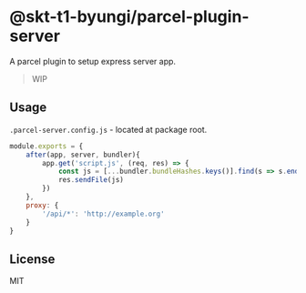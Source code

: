# @skt-t1-byungi/parcel-plugin-server
A parcel plugin to setup express server app.
> WIP

## Usage
`.parcel-server.config.js` - located at package root.
```js
module.exports = {
    after(app, server, bundler){
        app.get('script.js', (req, res) => {
            const js = [...bundler.bundleHashes.keys()].find(s => s.endsWith('.js'))
            res.sendFile(js)
        })
    },
    proxy: {
        '/api/*': 'http://example.org'
    }
}
```

## License
MIT
